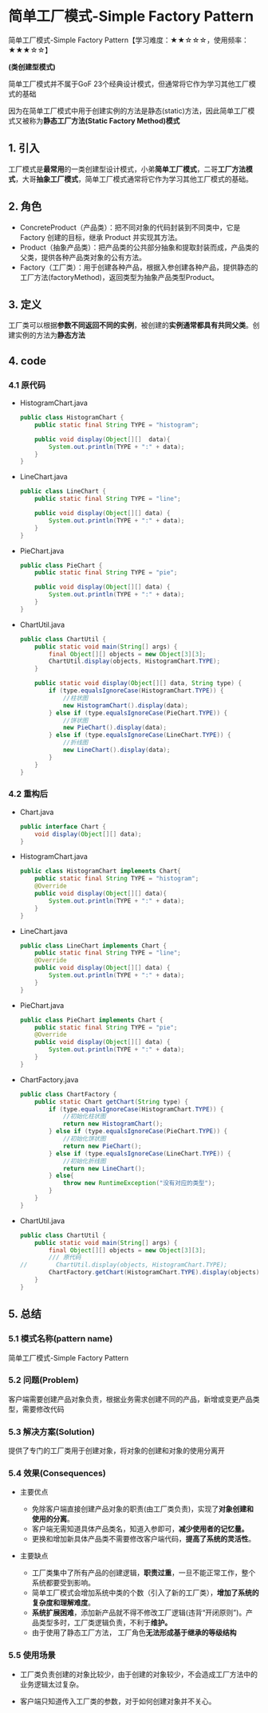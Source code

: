 # 简单工厂模式-Simple Factory Pattern

简单工厂模式-Simple Factory Pattern【学习难度：★★☆☆☆，使用频率：★★★☆☆】  

**(类创建型模式)**

简单工厂模式并不属于GoF 23个经典设计模式，但通常将它作为学习其他工厂模式的基础  

因为在简单工厂模式中用于创建实例的方法是静态(static)方法，因此简单工厂模式又被称为**静态工厂方法(Static Factory Method)模式**  

## 1. 引入

工厂模式是**最常用**的一类创建型设计模式，小弟**简单工厂模式**，二哥**工厂方法模式**，大哥**抽象工厂模式**，简单工厂模式通常将它作为学习其他工厂模式的基础。

## 2. 角色

- ConcreteProduct（产品类）：把不同对象的代码封装到不同类中，它是 Factory 创建的目标，继承 Product 并实现其方法。   
- Product（抽象产品类）：把产品类的公共部分抽象和提取封装而成，产品类的父类，提供各种产品类对象的公有方法。  
- Factory（工厂类）：用于创建各种产品，根据入参创建各种产品，提供静态的工厂方法(factoryMethod)，返回类型为抽象产品类型Product。

## 3. 定义

工厂类可以根据**参数不同返回不同的实例**，被创建的**实例通常都具有共同父类**。创建实例的方法为**静态方法**  

## 4. code

### 4.1 原代码

- HistogramChart.java

  ```java
  public class HistogramChart {
      public static final String TYPE = "histogram";
  
      public void display(Object[][]  data){
          System.out.println(TYPE + ":" + data);
      }
  }
  ```

- LineChart.java

  ```java
  public class LineChart {
      public static final String TYPE = "line";
  
      public void display(Object[][] data) {
          System.out.println(TYPE + ":" + data);
      }
  }
  ```

  

- PieChart.java

  ```java
  public class PieChart {
      public static final String TYPE = "pie";
  
      public void display(Object[][] data) {
          System.out.println(TYPE + ":" + data);
      }
  }
  ```

- ChartUtil.java

  ```java
  public class ChartUtil {
      public static void main(String[] args) {
          final Object[][] objects = new Object[3][3];
          ChartUtil.display(objects, HistogramChart.TYPE);
      }
  
      public static void display(Object[][] data, String type) {
          if (type.equalsIgnoreCase(HistogramChart.TYPE)) {
              //柱状图
              new HistogramChart().display(data);
          } else if (type.equalsIgnoreCase(PieChart.TYPE)) {
              //饼状图
              new PieChart().display(data);
          } else if (type.equalsIgnoreCase(LineChart.TYPE)) {
              //折线图
              new LineChart().display(data);
          }
      }
  }
  ```

  

### 4.2 重构后

- Chart.java

  ```java
  public interface Chart {
      void display(Object[][] data);
  }
  ```

- HistogramChart.java

  ```java
  public class HistogramChart implements Chart{
      public static final String TYPE = "histogram";
      @Override
      public void display(Object[][] data){
          System.out.println(TYPE + ":" + data);
      }
  }
  ```

- LineChart.java

  ```java
  public class LineChart implements Chart {
      public static final String TYPE = "line";
      @Override
      public void display(Object[][] data) {
          System.out.println(TYPE + ":" + data);
      }
  }
  ```

  

- PieChart.java

  ```java
  public class PieChart implements Chart {
      public static final String TYPE = "pie";
      @Override
      public void display(Object[][] data) {
          System.out.println(TYPE + ":" + data);
      }
  }
  ```

  

- ChartFactory.java

  ```java
  public class ChartFactory {
      public static Chart getChart(String type) {
          if (type.equalsIgnoreCase(HistogramChart.TYPE)) {
              //初始化柱状图
              return new HistogramChart();
          } else if (type.equalsIgnoreCase(PieChart.TYPE)) {
              //初始化饼状图
              return new PieChart();
          } else if (type.equalsIgnoreCase(LineChart.TYPE)) {
              //初始化折线图
              return new LineChart();
          } else{
              throw new RuntimeException("没有对应的类型");
          }
      }
  }
  ```

- ChartUtil.java

  ```java
  public class ChartUtil {
      public static void main(String[] args) {
          final Object[][] objects = new Object[3][3];
          /// 原代码
  //        ChartUtil.display(objects, HistogramChart.TYPE);
          ChartFactory.getChart(HistogramChart.TYPE).display(objects);
      }
  }
  ```

  

## 5. 总结

### 5.1 模式名称(pattern name)

简单工厂模式-Simple Factory Pattern



### 5.2 问题(Problem)

客户端需要创建产品对象负责，根据业务需求创建不同的产品，新增或变更产品类型，需要修改代码

### 5.3 解决方案(Solution)

提供了专门的工厂类用于创建对象，将对象的创建和对象的使用分离开

### 5.4 效果(Consequences)

- 主要优点
  - 免除客户端直接创建产品对象的职责(由工厂类负责)，实现了**对象创建和使用的分离**。
  - 客户端无需知道具体产品类名，知道入参即可，**减少使用者的记忆量。**
  - 更换和增加新具体产品类不需要修改客户端代码，**提高了系统的灵活性**。

- 主要缺点
  - 工厂类集中了所有产品的创建逻辑，**职责过重**，一旦不能正常工作，整个系统都要受到影响。
  - 简单工厂模式会增加系统中类的个数（引入了新的工厂类），**增加了系统的复杂度和理解难度**。
  - **系统扩展困难**，添加新产品就不得不修改工厂逻辑(违背“开闭原则”)。产品类型多时，工厂类逻辑负责，不利于**维护。**
  - 由于使用了静态工厂方法， 工厂角色**无法形成基于继承的等级结构**

### 5.5 使用场景

- 工厂类负责创建的对象比较少，由于创建的对象较少，不会造成工厂方法中的业务逻辑太过复杂。

- 客户端只知道传入工厂类的参数，对于如何创建对象并不关心。